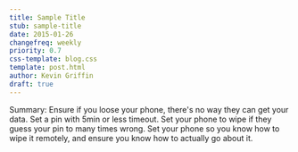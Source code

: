 ```yaml
---
title: Sample Title
stub: sample-title
date: 2015-01-26
changefreq: weekly
priority: 0.7
css-template: blog.css
template: post.html
author: Kevin Griffin
draft: true
---
```



Summary: Ensure if you loose your phone, there's no way they can get your data. Set a pin with 5min or less timeout. Set your phone to wipe if they guess your pin to many times wrong. Set your phone so you know how to wipe it remotely, and ensure you know how to actually go about it.
